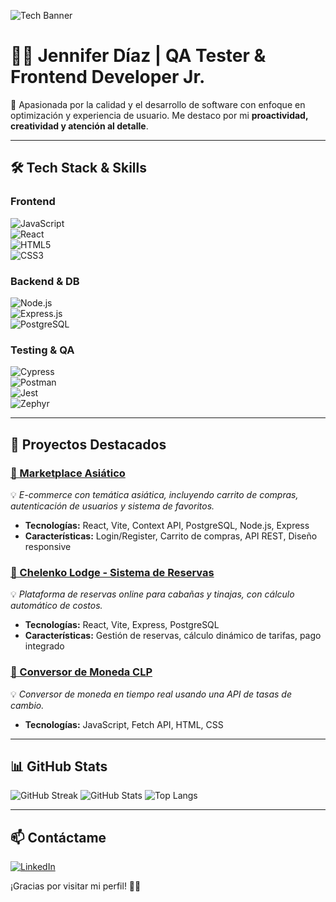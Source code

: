 ![Tech Banner](https://your-tech-banner-link.com)

# 👩‍💻 Jennifer Díaz | QA Tester & Frontend Developer Jr.  
🚀 Apasionada por la calidad y el desarrollo de software con enfoque en optimización y experiencia de usuario. Me destaco por mi **proactividad, creatividad y atención al detalle**.

---

## 🛠️ Tech Stack & Skills

### **Frontend**  
![JavaScript](https://img.shields.io/badge/JavaScript-F7DF1E?style=for-the-badge&logo=javascript&logoColor=black)  
![React](https://img.shields.io/badge/React-61DAFB?style=for-the-badge&logo=react&logoColor=black)  
![HTML5](https://img.shields.io/badge/HTML5-E34F26?style=for-the-badge&logo=html5&logoColor=white)  
![CSS3](https://img.shields.io/badge/CSS3-1572B6?style=for-the-badge&logo=css3&logoColor=white)  

### **Backend & DB**  
![Node.js](https://img.shields.io/badge/Node.js-339933?style=for-the-badge&logo=nodedotjs&logoColor=white)  
![Express.js](https://img.shields.io/badge/Express.js-000000?style=for-the-badge&logo=express&logoColor=white)  
![PostgreSQL](https://img.shields.io/badge/PostgreSQL-316192?style=for-the-badge&logo=postgresql&logoColor=white)  

### **Testing & QA**  
![Cypress](https://img.shields.io/badge/Cypress-17202C?style=for-the-badge&logo=cypress&logoColor=white)  
![Postman](https://img.shields.io/badge/Postman-FF6C37?style=for-the-badge&logo=postman&logoColor=white)  
![Jest](https://img.shields.io/badge/Jest-C21325?style=for-the-badge&logo=jest&logoColor=white)  
![Zephyr](https://img.shields.io/badge/Zephyr-0175C2?style=for-the-badge&logo=jira&logoColor=white)  

---

## 🌟 Proyectos Destacados

### [🎌 Marketplace Asiático](https://github.com/Catherinne16/ProyectoFinalDL)  
💡 *E-commerce con temática asiática, incluyendo carrito de compras, autenticación de usuarios y sistema de favoritos.*
- **Tecnologías:** React, Vite, Context API, PostgreSQL, Node.js, Express
- **Características:** Login/Register, Carrito de compras, API REST, Diseño responsive

### [🏡 Chelenko Lodge - Sistema de Reservas](https://github.com/Catherinne16/ProyectoChelenkoLodge/)  
💡 *Plataforma de reservas online para cabañas y tinajas, con cálculo automático de costos.*
- **Tecnologías:** React, Vite, Express, PostgreSQL
- **Características:** Gestión de reservas, cálculo dinámico de tarifas, pago integrado

### [💱 Conversor de Moneda CLP](https://catherinne16.github.io/APIJS/)  
💡 *Conversor de moneda en tiempo real usando una API de tasas de cambio.*
- **Tecnologías:** JavaScript, Fetch API, HTML, CSS

---

## 📊 GitHub Stats

![GitHub Streak](https://github-readme-streak-stats.herokuapp.com/?user=Catherinne16&theme=tokyonight)
![GitHub Stats](https://github-readme-stats.vercel.app/api?username=Catherinne16&show_icons=true&theme=tokyonight)
![Top Langs](https://github-readme-stats.vercel.app/api/top-langs/?username=Catherinne16&layout=compact&theme=tokyonight)

---

## 📫 Contáctame

[![LinkedIn](https://img.shields.io/badge/LinkedIn-0077B5?style=for-the-badge&logo=linkedin&logoColor=white)](https://www.linkedin.com/in/jennifer-k-diaz/)

¡Gracias por visitar mi perfil! 🚀✨
